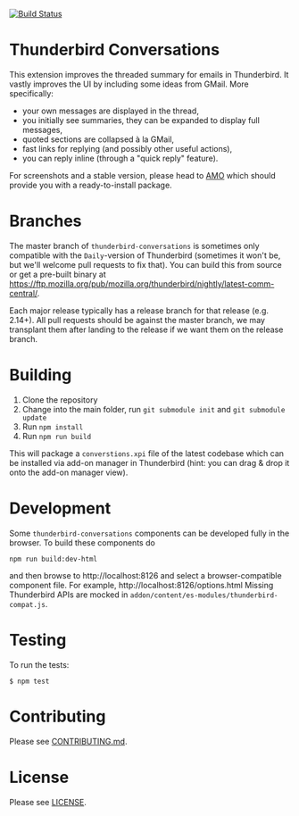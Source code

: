 [![Build Status](https://travis-ci.com/protz/thunderbird-conversations.svg?branch=master)](https://travis-ci.com/protz/thunderbird-conversations)

Thunderbird Conversations
=========================

This extension improves the threaded summary for emails in Thunderbird. It
vastly improves the UI by including some ideas from GMail. More specifically:

* your own messages are displayed in the thread,
* you initially see summaries, they can be expanded to display full messages,
* quoted sections are collapsed à la GMail,
* fast links for replying (and possibly other useful actions),
* you can reply inline (through a "quick reply" feature).

For screenshots and a stable version, please head to
[AMO](https://addons.thunderbird.net/thunderbird/addon/gmail-conversation-view/) which should
provide you with a ready-to-install package.

Branches
========

The master branch of `thunderbird-conversations` is sometimes only compatible with the `Daily`-version of Thunderbird (sometimes it won't be, but we'll welcome pull requests to fix that). You can build this from source or get a pre-built binary at https://ftp.mozilla.org/pub/mozilla.org/thunderbird/nightly/latest-comm-central/.

Each major release typically has a release branch for that release (e.g. 2.14+). All pull requests should be against the master branch, we may transplant them after landing to the release if we want them on the release branch.

Building
========

1. Clone the repository
2. Change into the main folder, run `git submodule init` and `git submodule update`
3. Run `npm install`
4. Run `npm run build`

This will package a `converstions.xpi` file of the latest codebase which can be installed via add-on manager in Thunderbird (hint: you can drag & drop it onto the add-on manager view).

Development
===========

Some `thunderbird-conversations` components can be developed fully in the browser. To build these components do

```
npm run build:dev-html
```

and then browse to http://localhost:8126 and select a browser-compatible component file. For example, http://localhost:8126/options.html  Missing Thunderbird APIs are mocked in `addon/content/es-modules/thunderbird-compat.js`.


Testing
=======

To run the tests:

```
$ npm test
```

Contributing
============

Please see [CONTRIBUTING.md](CONTRIBUTING.md).

License
=======

Please see [LICENSE](LICENSE).
